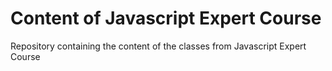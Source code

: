 # Content of Javascript Expert Course

Repository containing the content of the classes from Javascript Expert Course

<br>